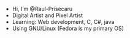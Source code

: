 - Hi, I’m @Raul-Prisecaru
- Digital Artist and Pixel Artist
- Learning: Web development, C, C#, java
- Using GNU/Linux (Fedora is my primary OS)


